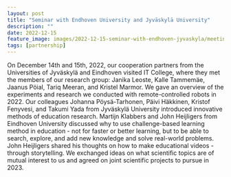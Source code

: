 ```yaml
---
layout: post
title: "Seminar with Endhoven University and Jyväskylä University"
description: ""
date: 2022-12-15
feature_image: images/2022-12-15-seminar-with-endhoven-jyvaskyla/meeting.jpg
tags: [partnership]
---
```


On December 14th and 15th, 2022, our cooperation partners from the Universities of Jyväskylä and Eindhoven visited IT College, where they met the members of our research group: Janika Leoste, Kalle Tammemäe, Jaanus Pöial, Tariq Meeran, and Kristel Marmor. We gave an overview of the experiments and research we conducted with remote-controlled robots in 2022. Our colleagues Johanna Pöysä-Tarhonen, Päivi Häkkinen, Kristof Fenyvesi, and Takumi Yada from Jyväskylä University introduced innovative methods of education research. Martijn Klabbers and John Heijligers from Eindhoven University discussed why to use challenge-based learning method in education - not for faster or better learning, but to be able to search, explore, and add new knowledge and solve real-world problems. John Heijligers shared his thoughts on how to make educational videos - through storytelling. We exchanged ideas on what scientific topics are of mutual interest to us and agreed on joint scientific projects to pursue in 2023.